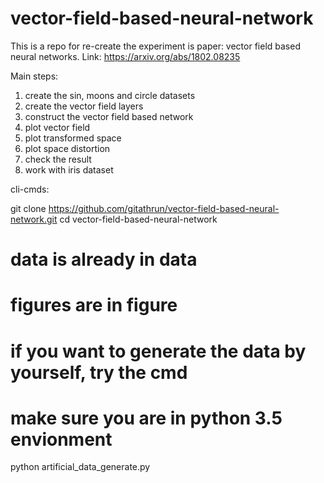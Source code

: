 # vector-field-based-neural-network
This is a repo for re-create the experiment is paper: vector field based neural networks. 
Link: https://arxiv.org/abs/1802.08235

Main steps:
1. create the sin, moons and circle datasets
2. create the vector field layers
3. construct the vector field based network
4. plot vector field 
5. plot transformed space
6. plot space distortion
7. check the result
8. work with iris dataset

cli-cmds:

git clone https://github.com/gitathrun/vector-field-based-neural-network.git
cd vector-field-based-neural-network

# data is already in data
# figures are in figure 
# if you want to generate the data by yourself, try the cmd
# make sure you are in python 3.5 envionment
python artificial_data_generate.py

